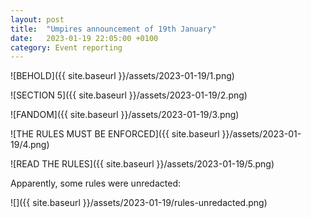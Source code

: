 ```yaml
---
layout: post
title:  "Umpires announcement of 19th January"
date:   2023-01-19 22:05:00 +0100
category: Event reporting
---
```


![BEHOLD]({{ site.baseurl }}/assets/2023-01-19/1.png)

![SECTION 5]({{ site.baseurl }}/assets/2023-01-19/2.png)

![FANDOM]({{ site.baseurl }}/assets/2023-01-19/3.png)

![THE RULES MUST BE ENFORCED]({{ site.baseurl }}/assets/2023-01-19/4.png)

![READ THE RULES]({{ site.baseurl }}/assets/2023-01-19/5.png)

Apparently, some rules were unredacted:

![]({{ site.baseurl  }}/assets/2023-01-19/rules-unredacted.png)
